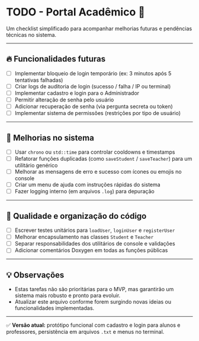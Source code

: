 # TODO - Portal Acadêmico 🎯

Um checklist simplificado para acompanhar melhorias futuras e pendências técnicas no sistema.

---

## 🔥 Funcionalidades futuras
- [ ] Implementar bloqueio de login temporário (ex: 3 minutos após 5 tentativas falhadas)
- [ ] Criar logs de auditoria de login (sucesso / falha / IP ou terminal)
- [ ] Implementar cadastro e login para o Administrador
- [ ] Permitir alteração de senha pelo usuário
- [ ] Adicionar recuperação de senha (via pergunta secreta ou token)
- [ ] Implementar sistema de permissões (restrições por tipo de usuário)

---

## 🚀 Melhorias no sistema
- [ ] Usar `chrono` ou `std::time` para controlar cooldowns e timestamps
- [ ] Refatorar funções duplicadas (como `saveStudent` / `saveTeacher`) para um utilitário genérico
- [ ] Melhorar as mensagens de erro e sucesso com ícones ou emojis no console
- [ ] Criar um menu de ajuda com instruções rápidas do sistema
- [ ] Fazer logging interno (em arquivos `.log`) para depuração

---

## 📝 Qualidade e organização do código
- [ ] Escrever testes unitários para `loadUser`, `loginUser` e `registerUser`
- [ ] Melhorar encapsulamento nas classes `Student` e `Teacher`
- [ ] Separar responsabilidades dos utilitários de console e validações
- [ ] Adicionar comentários Doxygen em todas as funções públicas

---

## 💡 Observações
- Estas tarefas não são prioritárias para o MVP, mas garantirão um sistema mais robusto e pronto para evoluir.
- Atualizar este arquivo conforme forem surgindo novas ideias ou funcionalidades implementadas.

---

✅ **Versão atual:** protótipo funcional com cadastro e login para alunos e professores, persistência em arquivos `.txt` e menus no terminal.
